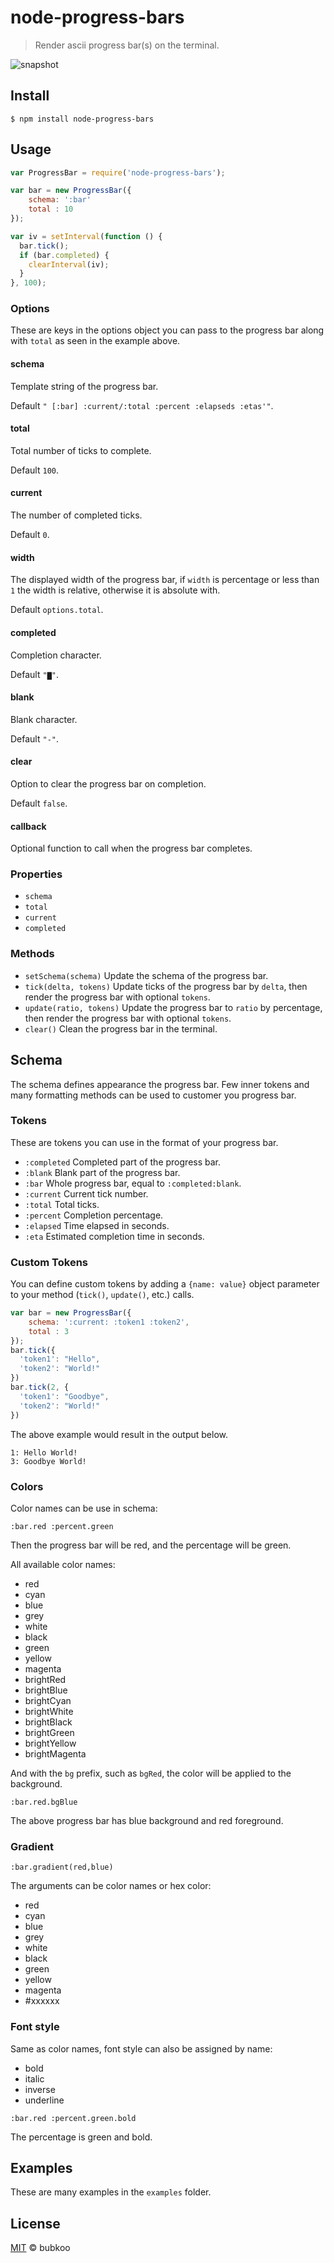 # node-progress-bars

> Render ascii progress bar(s) on the terminal.

![snapshot](https://raw.githubusercontent.com/bubkoo/node-progress-bars/master/snapshot.gif)

## Install

```
$ npm install node-progress-bars
```

## Usage

```javascript
var ProgressBar = require('node-progress-bars');

var bar = new ProgressBar({ 
    schema: ':bar'
    total : 10 
});

var iv = setInterval(function () {
  bar.tick();
  if (bar.completed) {
    clearInterval(iv);
  }
}, 100);
```

### Options

These are keys in the options object you can pass to the progress bar along with
`total` as seen in the example above.

#### schema

Template string of the progress bar. 

Default `" [:bar] :current/:total :percent :elapseds :etas'"`.

#### total

Total number of ticks to complete. 

Default `100`.

#### current

The number of completed ticks. 

Default `0`.

#### width
 
The displayed width of the progress bar, if `width` is percentage or less 
than `1` the width is relative, otherwise it is absolute with. 

Default `options.total`.


#### completed 

Completion character. 

Default `"▇"`.

#### blank 

Blank character. 

Default `"-"`.

#### clear 

Option to clear the progress bar on completion. 

Default `false`.

#### callback 

Optional function to call when the progress bar completes.


### Properties
 
 - `schema`
 - `total`
 - `current`
 - `completed`

### Methods

 - `setSchema(schema)` Update the schema of the progress bar.
 - `tick(delta, tokens)` Update ticks of the progress bar by `delta`, then render the progress bar with optional `tokens`.
 - `update(ratio, tokens)` Update the progress bar to `ratio` by percentage, then render the progress bar with optional `tokens`.
 - `clear()` Clean the progress bar in the terminal.

## Schema

The schema defines appearance the progress bar. Few inner tokens and many 
formatting methods can be used to customer you progress bar.  

### Tokens

These are tokens you can use in the format of your progress bar.

- `:completed` Completed part of the progress bar.
- `:blank` Blank part of  the progress bar.
- `:bar` Whole progress bar, equal to `:completed:blank`.
- `:current` Current tick number.
- `:total` Total ticks.
- `:percent` Completion percentage.
- `:elapsed` Time elapsed in seconds.
- `:eta` Estimated completion time in seconds.

### Custom Tokens

You can define custom tokens by adding a `{name: value}` object parameter to your method (`tick()`, `update()`, etc.) calls.

```javascript
var bar = new ProgressBar({
    schema: ':current: :token1 :token2',
    total : 3 
});
bar.tick({
  'token1': "Hello",
  'token2': "World!"
})
bar.tick(2, {
  'token1': "Goodbye",
  'token2': "World!"
})
```

The above example would result in the output below.

```
1: Hello World!
3: Goodbye World!
```

### Colors

Color names can be use in schema:

```
:bar.red :percent.green
```

Then the progress bar will be red, and the percentage will be green.

All available color names:

- red
- cyan
- blue
- grey
- white
- black
- green
- yellow
- magenta
- brightRed
- brightBlue
- brightCyan
- brightWhite
- brightBlack
- brightGreen
- brightYellow
- brightMagenta

And with the `bg` prefix, such as `bgRed`, the color will be applied to the background.

```
:bar.red.bgBlue
```

The above progress bar has blue background and red foreground.

### Gradient

```
:bar.gradient(red,blue)
```

The arguments can be color names or hex color:

- red
- cyan
- blue
- grey
- white
- black
- green
- yellow
- magenta
- \#xxxxxx


### Font style

Same as color names, font style can also be assigned by name:

- bold
- italic
- inverse
- underline

```
:bar.red :percent.green.bold
```

The percentage is green and bold.

## Examples

These are many examples in the `examples` folder.

## License

[MIT](https://github.com/bubkoo/ansi.js/blob/master/LICENSE) © bubkoo
